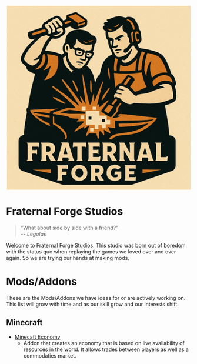<p align="center">
    <img src="/_docs/fraternal-forge-logo.png" width="500" >
</p>

# Fraternal Forge Studios

>“What about side by side with a friend?”\
> -- <cite>Legolas</cite>

Welcome to Fraternal Forge Studios. This studio was born out of boredom with the status quo when replaying the games we loved over and over again. So we are trying our hands at making mods.

# Mods/Addons

These are the Mods/Addons we have ideas for or are actively working on. This list will grow with time and as our skill grow and our interests shift.

## Minecraft

- [Minecaft Economy](https://github.com/Ubiquitouskiwi/MinecraftEconomyAddon)
    - Addon that creates an economy that is based on live availability of resources in the world. It allows trades between players as well as a commodaties market.

<!-- ## Cities Skylines

- [Practice Mod](/CitiesSkylines/PracticeMod/README.md)
    - Practice mod that has no direction or concept, just a playground to test ideas and theories

- [Surname Mod](/CitiesSkylines/SurnameMod/README.md)
    - Mod that adds surnames to familes to add geneology to the game. -->


